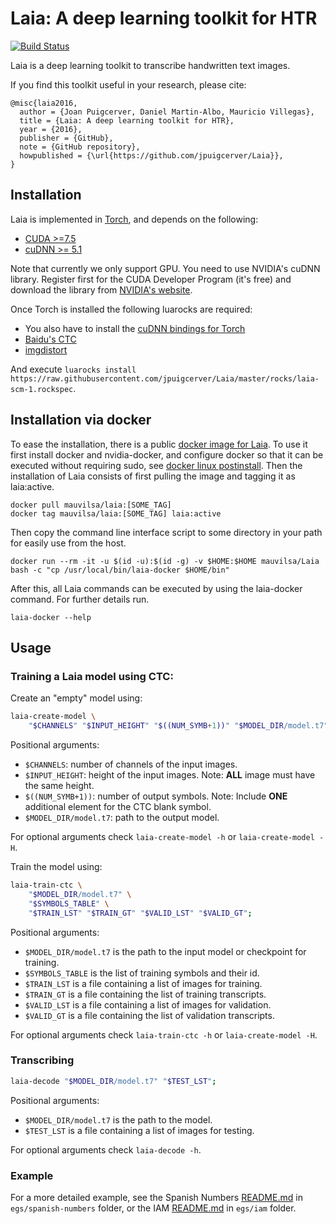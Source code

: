 # Laia: A deep learning toolkit for HTR

[![Build Status](https://travis-ci.com/jpuigcerver/Laia.svg?token=HF64eTvPxEUcjjUPXpgm&branch=master)](https://travis-ci.com/jpuigcerver/Laia)

Laia is a deep learning toolkit to transcribe handwritten text images.

If you find this toolkit useful in your research, please cite:

```
@misc{laia2016,
  author = {Joan Puigcerver, Daniel Martin-Albo, Mauricio Villegas},
  title = {Laia: A deep learning toolkit for HTR},
  year = {2016},
  publisher = {GitHub},
  note = {GitHub repository},
  howpublished = {\url{https://github.com/jpuigcerver/Laia}},
}
```

## Installation

Laia is implemented in [Torch](http://torch.ch/), and depends on the following:

- [CUDA >=7.5](https://developer.nvidia.com/cuda-downloads)
- [cuDNN >= 5.1](https://developer.nvidia.com/cudnn)

Note that currently we only support GPU. You need to use NVIDIA's cuDNN library. Register first for the CUDA Developer Program (it's free) and download the library from [NVIDIA's website](https://developer.nvidia.com/cudnn).

Once Torch is installed the following luarocks are required:

- You also have to  install the [cuDNN bindings for Torch](https://github.com/soumith/cudnn.torch)
- [Baidu's CTC](https://github.com/baidu-research/warp-ctc)
- [imgdistort](https://github.com/jpuigcerver/imgdistort)

And execute `luarocks install https://raw.githubusercontent.com/jpuigcerver/Laia/master/rocks/laia-scm-1.rockspec`.


## Installation via docker

To ease the installation, there is a public [docker image for Laia](https://hub.docker.com/r/mauvilsa/laia/). To use it first install docker and nvidia-docker, and configure docker so that it can be executed without requiring sudo, see [docker linux postinstall](https://docs.docker.com/engine/installation/linux/linux-postinstall/). Then the installation of Laia consists of first pulling the image and tagging it as laia:active.

    docker pull mauvilsa/laia:[SOME_TAG]
    docker tag mauvilsa/laia:[SOME_TAG] laia:active

Then copy the command line interface script to some directory in your path for easily use from the host.

    docker run --rm -it -u $(id -u):$(id -g) -v $HOME:$HOME mauvilsa/Laia bash -c "cp /usr/local/bin/laia-docker $HOME/bin"

After this, all Laia commands can be executed by using the laia-docker command. For further details run.

    laia-docker --help


## Usage

### Training a Laia model using CTC:

Create an "empty" model using:
```bash
laia-create-model \
    "$CHANNELS" "$INPUT_HEIGHT" "$((NUM_SYMB+1))" "$MODEL_DIR/model.t7";
```
Positional arguments:
- `$CHANNELS`: number of channels of the input images.
- `$INPUT_HEIGHT`: height of the input images. Note: **ALL** image must have the same height.
- `$((NUM_SYMB+1))`: number of output symbols. Note: Include **ONE** additional element for the CTC blank symbol.
- `$MODEL_DIR/model.t7`: path to the output model.

For optional arguments check `laia-create-model -h` or `laia-create-model -H`.

Train the model using:
```bash
laia-train-ctc \
    "$MODEL_DIR/model.t7" \
    "$SYMBOLS_TABLE" \
    "$TRAIN_LST" "$TRAIN_GT" "$VALID_LST" "$VALID_GT";
```
Positional arguments:
- `$MODEL_DIR/model.t7` is the path to the input model or checkpoint for training.
- `$SYMBOLS_TABLE` is the list of training symbols and their id.
- `$TRAIN_LST` is a file containing a list of images for training.
- `$TRAIN_GT` is a file containing the list of training transcripts.
- `$VALID_LST` is a file containing a list of images for validation.
- `$VALID_GT` is a file containing the list of validation transcripts.

For optional arguments check `laia-train-ctc -h` or `laia-create-model -H`.

### Transcribing

```bash
laia-decode "$MODEL_DIR/model.t7" "$TEST_LST";
```
Positional arguments:
- `$MODEL_DIR/model.t7` is the path to the model.
- `$TEST_LST` is a file containing a list of images for testing.

For optional arguments check `laia-decode -h`.

### Example

For a more detailed example, see the Spanish Numbers
[README.md](egs/spanish-numbers/README.md) in `egs/spanish-numbers` folder, or
the IAM [README.md](egs/iam/README.md) in `egs/iam` folder.
